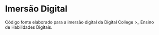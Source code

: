 # Imersão Digital

Código fonte elaborado para a imersão digital da Digital College >_ Ensino de Habilidades Digitais.
